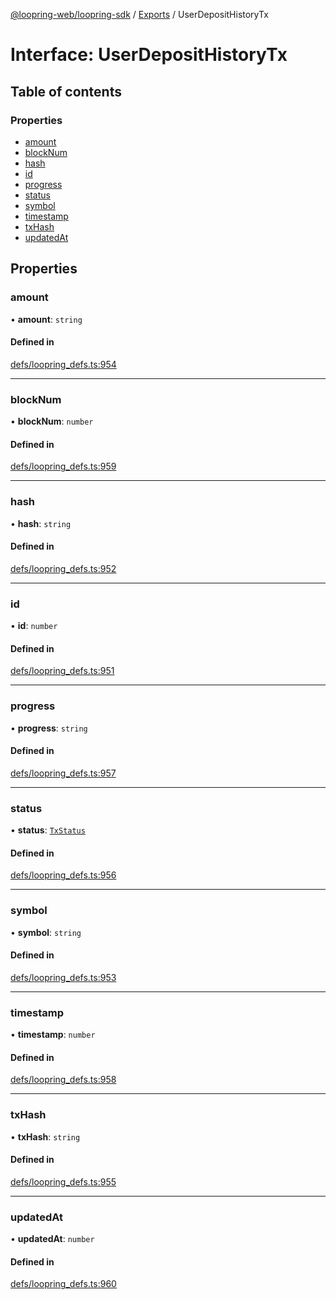 [@loopring-web/loopring-sdk](../README.md) / [Exports](../modules.md) / UserDepositHistoryTx

# Interface: UserDepositHistoryTx

## Table of contents

### Properties

- [amount](UserDepositHistoryTx.md#amount)
- [blockNum](UserDepositHistoryTx.md#blocknum)
- [hash](UserDepositHistoryTx.md#hash)
- [id](UserDepositHistoryTx.md#id)
- [progress](UserDepositHistoryTx.md#progress)
- [status](UserDepositHistoryTx.md#status)
- [symbol](UserDepositHistoryTx.md#symbol)
- [timestamp](UserDepositHistoryTx.md#timestamp)
- [txHash](UserDepositHistoryTx.md#txhash)
- [updatedAt](UserDepositHistoryTx.md#updatedat)

## Properties

### amount

• **amount**: `string`

#### Defined in

[defs/loopring_defs.ts:954](https://github.com/Loopring/loopring_sdk/blob/a4b843d/src/defs/loopring_defs.ts#L954)

___

### blockNum

• **blockNum**: `number`

#### Defined in

[defs/loopring_defs.ts:959](https://github.com/Loopring/loopring_sdk/blob/a4b843d/src/defs/loopring_defs.ts#L959)

___

### hash

• **hash**: `string`

#### Defined in

[defs/loopring_defs.ts:952](https://github.com/Loopring/loopring_sdk/blob/a4b843d/src/defs/loopring_defs.ts#L952)

___

### id

• **id**: `number`

#### Defined in

[defs/loopring_defs.ts:951](https://github.com/Loopring/loopring_sdk/blob/a4b843d/src/defs/loopring_defs.ts#L951)

___

### progress

• **progress**: `string`

#### Defined in

[defs/loopring_defs.ts:957](https://github.com/Loopring/loopring_sdk/blob/a4b843d/src/defs/loopring_defs.ts#L957)

___

### status

• **status**: [`TxStatus`](../enums/TxStatus.md)

#### Defined in

[defs/loopring_defs.ts:956](https://github.com/Loopring/loopring_sdk/blob/a4b843d/src/defs/loopring_defs.ts#L956)

___

### symbol

• **symbol**: `string`

#### Defined in

[defs/loopring_defs.ts:953](https://github.com/Loopring/loopring_sdk/blob/a4b843d/src/defs/loopring_defs.ts#L953)

___

### timestamp

• **timestamp**: `number`

#### Defined in

[defs/loopring_defs.ts:958](https://github.com/Loopring/loopring_sdk/blob/a4b843d/src/defs/loopring_defs.ts#L958)

___

### txHash

• **txHash**: `string`

#### Defined in

[defs/loopring_defs.ts:955](https://github.com/Loopring/loopring_sdk/blob/a4b843d/src/defs/loopring_defs.ts#L955)

___

### updatedAt

• **updatedAt**: `number`

#### Defined in

[defs/loopring_defs.ts:960](https://github.com/Loopring/loopring_sdk/blob/a4b843d/src/defs/loopring_defs.ts#L960)
